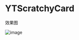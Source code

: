 # YTScratchyCard
效果图


![image](https://github.com/yitezh/YTScratchyCard/blob/master/YTScratchyCard/%E9%A2%84%E8%A7%88.gif)
